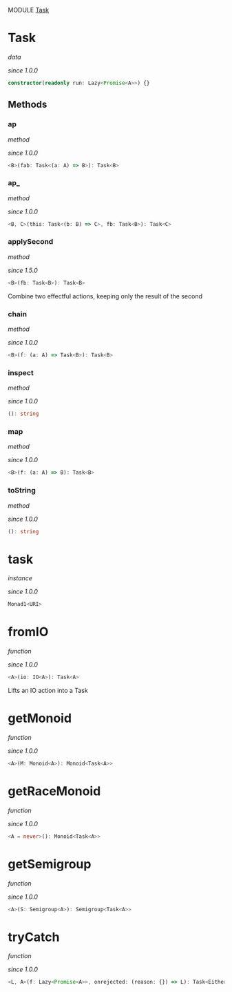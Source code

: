 MODULE [Task](https://github.com/gcanti/fp-ts/blob/master/src/Task.ts)

# Task

_data_

_since 1.0.0_

```ts
constructor(readonly run: Lazy<Promise<A>>) {}
```

## Methods

### ap

_method_

_since 1.0.0_

```ts
<B>(fab: Task<(a: A) => B>): Task<B>
```

### ap\_

_method_

_since 1.0.0_

```ts
<B, C>(this: Task<(b: B) => C>, fb: Task<B>): Task<C>
```

### applySecond

_method_

_since 1.5.0_

```ts
<B>(fb: Task<B>): Task<B>
```

Combine two effectful actions, keeping only the result of the second

### chain

_method_

_since 1.0.0_

```ts
<B>(f: (a: A) => Task<B>): Task<B>
```

### inspect

_method_

_since 1.0.0_

```ts
(): string
```

### map

_method_

_since 1.0.0_

```ts
<B>(f: (a: A) => B): Task<B>
```

### toString

_method_

_since 1.0.0_

```ts
(): string
```

# task

_instance_

_since 1.0.0_

```ts
Monad1<URI>
```

# fromIO

_function_

_since 1.0.0_

```ts
<A>(io: IO<A>): Task<A>
```

Lifts an IO action into a Task

# getMonoid

_function_

_since 1.0.0_

```ts
<A>(M: Monoid<A>): Monoid<Task<A>>
```

# getRaceMonoid

_function_

_since 1.0.0_

```ts
<A = never>(): Monoid<Task<A>>
```

# getSemigroup

_function_

_since 1.0.0_

```ts
<A>(S: Semigroup<A>): Semigroup<Task<A>>
```

# tryCatch

_function_

_since 1.0.0_

```ts
<L, A>(f: Lazy<Promise<A>>, onrejected: (reason: {}) => L): Task<Either<L, A>>
```
